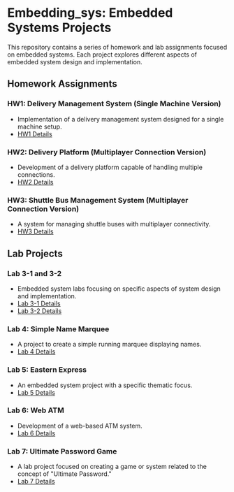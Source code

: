 # Embedding_sys: Embedded Systems Projects

This repository contains a series of homework and lab assignments focused on embedded systems. Each project explores different aspects of embedded system design and implementation.

## Homework Assignments

### HW1: Delivery Management System (Single Machine Version)
- Implementation of a delivery management system designed for a single machine setup.
- [HW1 Details](https://github.com/henry890112/Embedding_sys/blob/main/hw1/)

### HW2: Delivery Platform (Multiplayer Connection Version)
- Development of a delivery platform capable of handling multiple connections.
- [HW2 Details](https://github.com/henry890112/Embedding_sys/blob/main/hw2/)

### HW3: Shuttle Bus Management System (Multiplayer Connection Version)
- A system for managing shuttle buses with multiplayer connectivity.
- [HW3 Details](https://github.com/henry890112/Embedding_sys/blob/main/hw3/)

## Lab Projects

### Lab 3-1 and 3-2
- Embedded system labs focusing on specific aspects of system design and implementation.
- [Lab 3-1 Details](https://github.com/henry890112/Embedding_sys/blob/main/lab3/lab3-1/)
- [Lab 3-2 Details](https://github.com/henry890112/Embedding_sys/blob/main/lab3/lab3-2/)

### Lab 4: Simple Name Marquee
- A project to create a simple running marquee displaying names.
- [Lab 4 Details](https://github.com/henry890112/Embedding_sys/blob/main/lab4/)

### Lab 5: Eastern Express
- An embedded system project with a specific thematic focus.
- [Lab 5 Details](https://github.com/henry890112/Embedding_sys/blob/main/lab5/)

### Lab 6: Web ATM
- Development of a web-based ATM system.
- [Lab 6 Details](https://github.com/henry890112/Embedding_sys/blob/main/lab6/)

### Lab 7: Ultimate Password Game
- A lab project focused on creating a game or system related to the concept of "Ultimate Password."
- [Lab 7 Details](https://github.com/henry890112/Embedding_sys/blob/main/lab7/)
